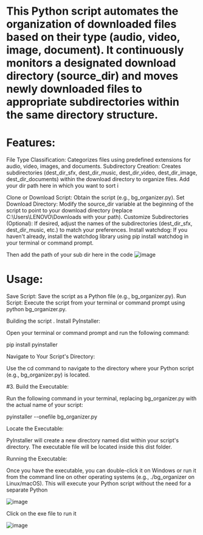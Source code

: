 # This Python script automates the organization of downloaded files based on their type (audio, video, image, document). It continuously monitors a designated download directory (source_dir) and moves newly downloaded files to appropriate subdirectories within the same directory structure.


# Features:

File Type Classification: Categorizes files using predefined extensions for audio, video, images, and documents.
Subdirectory Creation: Creates subdirectories (dest_dir_sfx, dest_dir_music, dest_dir_video, dest_dir_image, dest_dir_documents) within the download directory to organize files.
Add your dir path here in which you want to sort i

Clone or Download Script: Obtain the script (e.g., bg_organizer.py).
Set Download Directory: Modify the source_dir variable at the beginning of the script to point to your download directory (replace C:\Users\LENOVO\Downloads with your path).
Customize Subdirectories (Optional): If desired, adjust the names of the subdirectories (dest_dir_sfx, dest_dir_music, etc.) to match your preferences.
Install watchdog: If you haven't already, install the watchdog library using pip install watchdog in your terminal or command prompt.

Then add the path of your sub dir here in the code
![image](https://github.com/NiRbHaYsInGh30/bgFileorganizer/assets/90407590/f0dc1106-92db-4efe-a53f-007dd742712d)


# Usage:

Save Script: Save the script as a Python file (e.g., bg_organizer.py).
Run Script: Execute the script from your terminal or command prompt using python bg_organizer.py.

Building the script
. 
Install PyInstaller:

Open your terminal or command prompt and run the following command:

pip install pyinstaller

 Navigate to Your Script's Directory:

Use the cd command to navigate to the directory where your Python script (e.g., bg_organizer.py) is located.

#3. Build the Executable:

Run the following command in your terminal, replacing bg_organizer.py with the actual name of your script:


pyinstaller --onefile bg_organizer.py

 Locate the Executable:

PyInstaller will create a new directory named dist within your script's directory. The executable file will be located inside this dist folder.

Running the Executable:

Once you have the executable, you can double-click it on Windows or run it from the command line on other operating systems (e.g., ./bg_organizer on Linux/macOS). This will execute your Python script without the need for a separate Python 


![image](https://github.com/NiRbHaYsInGh30/bgFileorganizer/assets/90407590/d7b09146-a89a-4acf-a182-a404cc5fd111)


Click on the exe file to run it

![image](https://github.com/NiRbHaYsInGh30/bgFileorganizer/assets/90407590/ee3ad9d8-b53d-439d-bbb5-6459b046f5c8)
